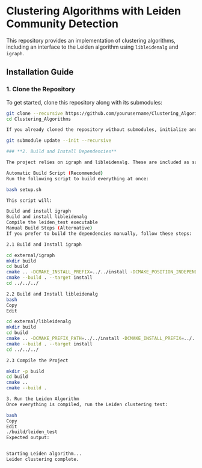 # Clustering Algorithms with Leiden Community Detection

This repository provides an implementation of clustering algorithms, including an interface to the Leiden algorithm using `libleidenalg` and `igraph`.

## **Installation Guide**

### **1. Clone the Repository**
To get started, clone this repository along with its submodules:

```bash
git clone --recursive https://github.com/yourusername/Clustering_Algorithms.git
cd Clustering_Algorithms

If you already cloned the repository without submodules, initialize and update them manually:

git submodule update --init --recursive

### **2. Build and Install Dependencies**

The project relies on igraph and libleidenalg. These are included as submodules and will be compiled automatically.

Automatic Build Script (Recommended)
Run the following script to build everything at once:

bash setup.sh

This script will:

Build and install igraph
Build and install libleidenalg
Compile the leiden_test executable
Manual Build Steps (Alternative)
If you prefer to build the dependencies manually, follow these steps:

2.1 Build and Install igraph

cd external/igraph
mkdir build
cd build
cmake .. -DCMAKE_INSTALL_PREFIX=../../install -DCMAKE_POSITION_INDEPENDENT_CODE=ON -DBUILD_SHARED_LIBS=ON
cmake --build . --target install
cd ../../../

2.2 Build and Install libleidenalg
bash
Copy
Edit

cd external/libleidenalg
mkdir build
cd build
cmake .. -DCMAKE_PREFIX_PATH=../../install -DCMAKE_INSTALL_PREFIX=../../install
cmake --build . --target install
cd ../../../

2.3 Compile the Project

mkdir -p build
cd build
cmake ..
cmake --build .

3. Run the Leiden Algorithm
Once everything is compiled, run the Leiden clustering test:

bash
Copy
Edit
./build/leiden_test
Expected output:


Starting Leiden algorithm...
Leiden clustering complete.